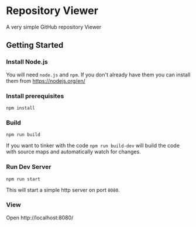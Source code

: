 # Repository Viewer

A very simple GitHub repository Viewer

## Getting Started

### Install Node.js

You will need `node.js` and `npm`.
If you don't already have them you can install them from https://nodejs.org/en/

### Install prerequisites

```
npm install
```

### Build

```
npm run build
```

If you want to tinker with the code `npm run build-dev` will build
the code with source maps and automatically watch for changes.

### Run Dev Server

```
npm run start
```

This will start a simple http server on port `8080`.

### View

Open http://localhost:8080/

